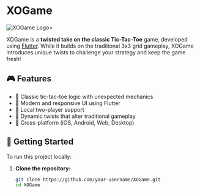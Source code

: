 # XOGame
![XOGame Logo](xogame/assets/imgs/XOGame_logo.png)>

XOGame is a **twisted take on the classic Tic-Tac-Toe** game, developed using [Flutter](https://flutter.dev). While it builds on the traditional 3x3 grid gameplay, XOGame introduces unique twists to challenge your strategy and keep the game fresh!

## 🎮 Features

- 🧠 Classic tic-tac-toe logic with unexpected mechanics
- 🎨 Modern and responsive UI using Flutter
- 👥 Local two-player support
- 🔄 Dynamic twists that alter traditional gameplay
- 📱 Cross-platform (iOS, Android, Web, Desktop)

## 🚀 Getting Started

To run this project locally:

1. **Clone the repository:**
   ```bash
   git clone https://github.com/your-username/XOGame.git
   cd XOGame

